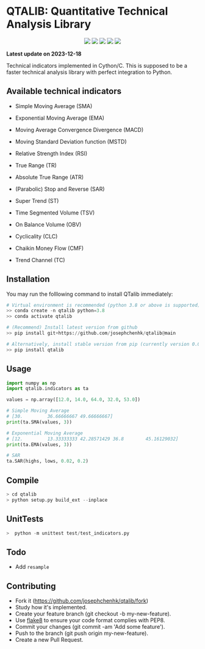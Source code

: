 # QTALIB: Quantitative Technical Analysis Library

<p align="center">
    <img src ="https://img.shields.io/badge/version-0.0.1-blueviolet.svg"/>
    <img src ="https://img.shields.io/badge/platform-windows|linux|macos-yellow.svg"/>
    <img src ="https://img.shields.io/badge/python-3.8-blue.svg" />
    <img src ="https://img.shields.io/github/workflow/status/vnpy/vnpy/Python%20application/master"/>
    <img src ="https://img.shields.io/badge/license-JXW-orange"/>
</p>

**Latest update on 2023-12-18**

Technical indicators implemented in Cython/C. This is supposed to be a
faster technical analysis library with perfect integration to Python.

## Available technical indicators

* Simple Moving Average (SMA)

* Exponential Moving Average (EMA)

* Moving Average Convergence Divergence (MACD) 

* Moving Standard Deviation function (MSTD) 

* Relative Strength Index (RSI)

* True Range (TR)

* Absolute True Range (ATR)

* (Parabolic) Stop and Reverse (SAR)

* Super Trend (ST)

* Time Segmented Volume (TSV)

* On Balance Volume (OBV)

* Cyclicality (CLC)

* Chaikin Money Flow (CMF)

* Trend Channel (TC)

## Installation

You may run the folllowing command to install QTalib immediately:

```python
# Virtual environment is recommended (python 3.8 or above is supported)
>> conda create -n qtalib python=3.8
>> conda activate qtalib

# (Recommend) Install latest version from github 
>> pip install git+https://github.com/josephchenhk/qtalib@main

# Alternatively, install stable version from pip (currently version 0.0.2)
>> pip install qtalib
```

## Usage

```python
import numpy as np
import qtalib.indicators as ta

values = np.array([12.0, 14.0, 64.0, 32.0, 53.0])

# Simple Moving Average
# [30.         36.66666667 49.66666667]
print(ta.SMA(values, 3))

# Exponential Moving Average
# [12.         13.33333333 42.28571429 36.8        45.16129032]
print(ta.EMA(values, 3))

# SAR
ta.SAR(highs, lows, 0.02, 0.2)
```

## Compile

```python
> cd qtalib
> python setup.py build_ext --inplace 
```

## UnitTests

```python
>  python -m unittest test/test_indicators.py 
```

## Todo

* Add `resample`

## Contributing
* Fork it (https://github.com/josephchenhk/qtalib/fork)
* Study how it's implemented.
* Create your feature branch (git checkout -b my-new-feature).
* Use [flake8](https://pypi.org/project/flake8/) to ensure your code format
complies with PEP8.
* Commit your changes (git commit -am 'Add some feature').
* Push to the branch (git push origin my-new-feature).
* Create a new Pull Request.
